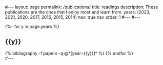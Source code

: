 #---
layout: page
permalink: /publications/
title: readings
description: These publications are the ones that I enjoy most and learn from. 
years: [2023, 2021, 2020, 2017, 2016, 2015, 2014] 
nav: true
nav_order: 1
#---
#---
<!-- _pages/publications.md -->
<div class="publications">

{%- for y in page.years %}
  <h2 class="year">{{y}}</h2>
  {% bibliography -f papers -q @*[year={{y}}]* %}
{% endfor %}

</div>
#---